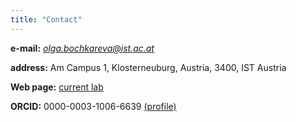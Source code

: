 ```yaml
---
title: "Contact"
---
```


**e-mail:** *olga.bochkareva@ist.ac.at*

**address:** Am Campus 1, Klosterneuburg, Austria, 3400, IST Austria

**Web page:** [current lab](https://ist.ac.at/en/research/kondrashov-group/)

**ORCID:** 	0000-0003-1006-6639 [(profile)](https://orcid.org/0000-0003-1006-6639)
